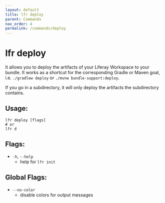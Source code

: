 ```yaml
---
layout: default
title: lfr deploy
parent: Commands
nav_order: 4
permalink: /commands/deploy
---
```


# lfr deploy

It allows you to deploy the artifacts of your Liferay Workspace to your bundle. It works as a shortcut for the corresponding Gradle or Maven goal, i.e. `./gradlew deploy` or `./mvnw bundle-support:deploy`.

If you go in a subdirectory, it will only deploy the artifacts the subdirectory contains.

## Usage:
```shell
lfr deploy [flags]
# or
lfr d
```

## Flags:
- `-h`, `--help`
  - help for `lfr init`

## Global Flags:
- `--no-color`
  - disable colors for output messages